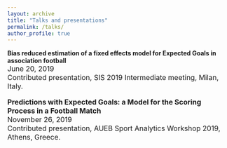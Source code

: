 ```yaml
---
layout: archive
title: "Talks and presentations"
permalink: /talks/
author_profile: true
---
```

**Bias reduced estimation of a fixed effects model for Expected Goals in association football** <br> <font size="3">June 20, 2019<br>
Contributed presentation, SIS 2019 Intermediate meeting, Milan, Italy.
  
**Predictions with Expected Goals: a Model for the Scoring Process in a Football Match** <br> <font size="3">November 26, 2019<br>
Contributed presentation, AUEB Sport Analytics Workshop 2019, Athens, Greece.
